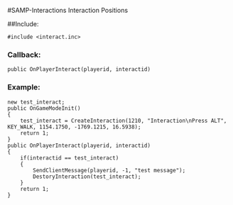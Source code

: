 #SAMP-Interactions
Interaction Positions

##Include:
```pawn
#include <interact.inc>
```

### Callback:
```pawn
public OnPlayerInteract(playerid, interactid)
```

### Example:
```pawn
new test_interact;
public OnGameModeInit()
{
    test_interact = CreateInteraction(1210, "Interaction\nPress ALT", KEY_WALK, 1154.1750, -1769.1215, 16.5938);
	return 1;
}
public OnPlayerInteract(playerid, interactid)
{
	if(interactid == test_interact)
	{
		SendClientMessage(playerid, -1, "test message");
		DestoryInteraction(test_interact);
	}
	return 1;
}
```

